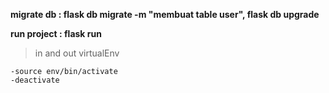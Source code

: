 **migrate db : flask db migrate -m "membuat table user", flask db upgrade**

**run project : flask run**

> in and out virtualEnv 
    
    -source env/bin/activate
    -deactivate
